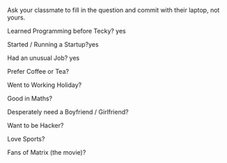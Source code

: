 Ask your classmate to fill in the question and commit with their laptop, not yours.

Learned Programming before Tecky? yes

Started / Running a Startup?yes

Had an unusual Job? yes

Prefer Coffee or Tea?

Went to Working Holiday?

Good in Maths?

Desperately need a Boyfriend / Girlfriend?

Want to be Hacker?

Love Sports?

Fans of Matrix (the movie)?